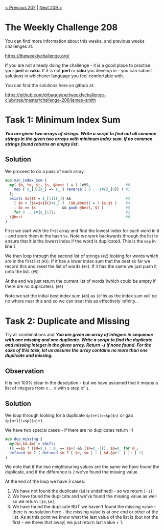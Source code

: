 [< Previous 207](https://github.com/drbaggy/perlweeklychallenge-club/tree/master/challenge-207/james-smith) |
[Next 209 >](https://github.com/drbaggy/perlweeklychallenge-club/tree/master/challenge-209/james-smith)

# The Weekly Challenge 208

You can find more information about this weeks, and previous weeks challenges at:

  https://theweeklychallenge.org/

If you are not already doing the challenge - it is a good place to practise your
**perl** or **raku**. If it is not **perl** or **raku** you develop in - you can
submit solutions in whichever language you feel comfortable with.

You can find the solutions here on github at:

https://github.com/drbaggy/perlweeklychallenge-club/tree/master/challenge-208/james-smith

# Task 1: Minimum Index Sum

***You are given two arrays of strings. Write a script to find out all common strings in the given two arrays with minimum index sum. If no common strings found returns an empty list.***

## Solution

We proceed to do a pass of each array. 
```perl
sub min_index_sum {
  my( $b, %x, $t, $s, @best ) = ( 1e99,                #0
    map { $_[0][$_] => $_ } reverse ( 0 .. $#{$_[0]} ) #1
  );
  exists $x{$t = $_[1][$_]} &&                         #3
    ( $b > ($s=$x{$t}+$_) ?  ($b,@best) = ( $s,$t )    #4
    : $b == $s            && push @best, $t )          #5
    for 0 .. $#{$_[1]};                                #2
  \@best                                               #6
}
```

First we start with the first array and find the lowest index for each word in it - and store them in the hash `%x`. Note we work backwards through the list to ensure that it is the lowest index if the word is duplicated. This is the `map` in line 1.

We then loop through the second list of strings (`#2`) looking for words which are in the first list (`#3`). If it has a lower index sum that the best so far we record this and reset the list of words (`#4`). If it has the same we just push it onto the list. (`#5`)

At the end we just return the current list of words (which could be empty if there are no duplicates). (`#6`)

Note we set the initial best index sum (`#0`) as `10^99` as the index sum will be no where near this and so we can treat this as effectively infinity...

# Task 2: Duplicate and Missing

Try all combinations and 
***You are given an array of integers in sequence with one missing and one duplicate. Write a script to find the duplicate and missing integer in the given array. Return `-1` if none found. For the sake of this task, let us assume the array contains no more than one duplicate and missing.***

## Observation

It is not 100% clear in the desciption - but we have assumed that it means a list of integers from `n` ... `m` with a step of `1`.

## Solution

We loop through looking for a duplicate `$p[n+1]==$p[$n]` or gap `$p[n+1]!=$p[$n]+1`.

We have two special cases - if there are no duplicates return -1 

```perl
sub dup_missing {
  my($p,$d,$m) = shift;
  ($_==$p ? ($d=$_) : $_ == $p+2 && ($m=$_-1)), $p=$_ for @_;
  defined $d ? ( defined $m ? [ $d, $m ] : [ $d,$p+1  ] ): [-1]
}

```
We note that if the two neighbouring values are the same we have found the duplicate, and if the difference is `2` we've found the missing value.

At the end of the loop we have 3 cases:

 1) We have not found the duplicate (`$d` is undefined) - so we return `[-1]`;
 2) We have found the duplicate and we've found the missing value as well so we return `[$d,$m]`;
 3) We have found the duplicate BUT we haven't found the missing value - there is no solution here - the missing value is at one end or other of the list. As at this point we know what the last value of the list is (but not the first - we threw that away) we just return last value + 1.

